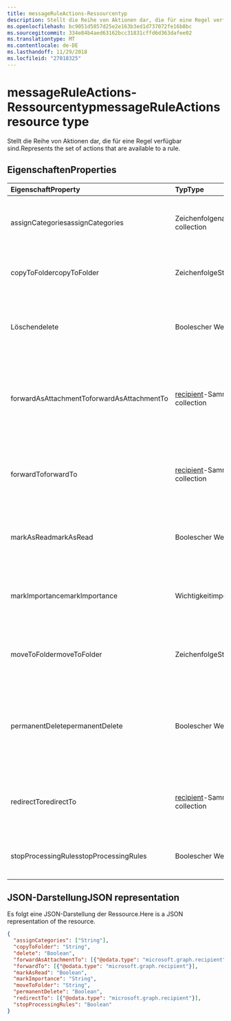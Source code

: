 ```yaml
---
title: messageRuleActions-Ressourcentyp
description: Stellt die Reihe von Aktionen dar, die für eine Regel verfügbar sind.
ms.openlocfilehash: bc9051d5857d25e2e163b3ed1d737072fe16b8bc
ms.sourcegitcommit: 334e84b4aed63162bcc31831cffd6d363dafee02
ms.translationtype: MT
ms.contentlocale: de-DE
ms.lasthandoff: 11/29/2018
ms.locfileid: "27018325"
---
```

# <a name="messageruleactions-resource-type"></a><span data-ttu-id="efb45-103">messageRuleActions-Ressourcentyp</span><span class="sxs-lookup"><span data-stu-id="efb45-103">messageRuleActions resource type</span></span>


<span data-ttu-id="efb45-104">Stellt die Reihe von Aktionen dar, die für eine Regel verfügbar sind.</span><span class="sxs-lookup"><span data-stu-id="efb45-104">Represents the set of actions that are available to a rule.</span></span>

## <a name="properties"></a><span data-ttu-id="efb45-105">Eigenschaften</span><span class="sxs-lookup"><span data-stu-id="efb45-105">Properties</span></span>
| <span data-ttu-id="efb45-106">Eigenschaft</span><span class="sxs-lookup"><span data-stu-id="efb45-106">Property</span></span>     | <span data-ttu-id="efb45-107">Typ</span><span class="sxs-lookup"><span data-stu-id="efb45-107">Type</span></span>   |<span data-ttu-id="efb45-108">Beschreibung</span><span class="sxs-lookup"><span data-stu-id="efb45-108">Description</span></span>|
|:---------------|:--------|:----------|
| <span data-ttu-id="efb45-109">assignCategories</span><span class="sxs-lookup"><span data-stu-id="efb45-109">assignCategories</span></span> | <span data-ttu-id="efb45-110">Zeichenfolgenauflistung</span><span class="sxs-lookup"><span data-stu-id="efb45-110">String collection</span></span> | <span data-ttu-id="efb45-111">Eine Liste von Kategorien, die einer Nachricht zugewiesen werden sollen.</span><span class="sxs-lookup"><span data-stu-id="efb45-111">A list of categories to be assigned to a message.</span></span> |
| <span data-ttu-id="efb45-112">copyToFolder</span><span class="sxs-lookup"><span data-stu-id="efb45-112">copyToFolder</span></span> | <span data-ttu-id="efb45-113">Zeichenfolge</span><span class="sxs-lookup"><span data-stu-id="efb45-113">String</span></span> | <span data-ttu-id="efb45-114">Die ID eines Ordners, in den eine Nachricht kopiert werden soll.</span><span class="sxs-lookup"><span data-stu-id="efb45-114">The ID of a folder that a message is to be copied to.</span></span> |
| <span data-ttu-id="efb45-115">Löschen</span><span class="sxs-lookup"><span data-stu-id="efb45-115">delete</span></span> | <span data-ttu-id="efb45-116">Boolescher Wert</span><span class="sxs-lookup"><span data-stu-id="efb45-116">Boolean</span></span> | <span data-ttu-id="efb45-117">Gibt an, ob eine Nachricht in den Ordner „Gelöschte Elemente“ verschoben werden soll.</span><span class="sxs-lookup"><span data-stu-id="efb45-117">Indicates whether a message should be moved to the Deleted Items folder.</span></span> |
| <span data-ttu-id="efb45-118">forwardAsAttachmentTo</span><span class="sxs-lookup"><span data-stu-id="efb45-118">forwardAsAttachmentTo</span></span> | <span data-ttu-id="efb45-119">[recipient](recipient.md)-Sammlung</span><span class="sxs-lookup"><span data-stu-id="efb45-119">[recipient](recipient.md) collection</span></span> | <span data-ttu-id="efb45-120">Die E-Mail-Adressen der Empfänger, an die eine Nachricht als Anlage weitergeleitet werden soll.</span><span class="sxs-lookup"><span data-stu-id="efb45-120">The email addresses of the recipients to which a message should be forwarded as an attachment.</span></span> |
| <span data-ttu-id="efb45-121">forwardTo</span><span class="sxs-lookup"><span data-stu-id="efb45-121">forwardTo</span></span> | <span data-ttu-id="efb45-122">[recipient](recipient.md)-Sammlung</span><span class="sxs-lookup"><span data-stu-id="efb45-122">[recipient](recipient.md) collection</span></span> | <span data-ttu-id="efb45-123">Die E-Mail-Adressen der Empfänger, an die eine Nachricht weitergeleitet werden soll.</span><span class="sxs-lookup"><span data-stu-id="efb45-123">The email addresses of the recipients to which a message should be forwarded.</span></span> |
| <span data-ttu-id="efb45-124">markAsRead</span><span class="sxs-lookup"><span data-stu-id="efb45-124">markAsRead</span></span> | <span data-ttu-id="efb45-125">Boolescher Wert</span><span class="sxs-lookup"><span data-stu-id="efb45-125">Boolean</span></span> | <span data-ttu-id="efb45-126">Gibt an, ob eine Nachricht als gelesen markiert werden soll.</span><span class="sxs-lookup"><span data-stu-id="efb45-126">Indicates whether a message should be marked as read.</span></span> |
| <span data-ttu-id="efb45-127">markImportance</span><span class="sxs-lookup"><span data-stu-id="efb45-127">markImportance</span></span> | <span data-ttu-id="efb45-128">Wichtigkeit</span><span class="sxs-lookup"><span data-stu-id="efb45-128">importance</span></span> | <span data-ttu-id="efb45-129">Legt die Wichtigkeit der Nachricht fest. Die folgenden Einstellungen sind möglich: `low`, `normal`, `high`.</span><span class="sxs-lookup"><span data-stu-id="efb45-129">Sets the importance of the message, which can be: `low`, `normal`, `high`.</span></span> |
| <span data-ttu-id="efb45-130">moveToFolder</span><span class="sxs-lookup"><span data-stu-id="efb45-130">moveToFolder</span></span> |  <span data-ttu-id="efb45-131">Zeichenfolge</span><span class="sxs-lookup"><span data-stu-id="efb45-131">String</span></span>| <span data-ttu-id="efb45-132">Die ID des Ordners, in den eine Nachricht verschoben wird.</span><span class="sxs-lookup"><span data-stu-id="efb45-132">The ID of the folder that a message will be moved to.</span></span> |
| <span data-ttu-id="efb45-133">permanentDelete</span><span class="sxs-lookup"><span data-stu-id="efb45-133">permanentDelete</span></span> | <span data-ttu-id="efb45-134">Boolescher Wert</span><span class="sxs-lookup"><span data-stu-id="efb45-134">Boolean</span></span> | <span data-ttu-id="efb45-135">Gibt an, ob eine Nachricht dauerhaft gelöscht und nicht im Ordner „Gelöschte Elemente“ gespeichert werden soll.</span><span class="sxs-lookup"><span data-stu-id="efb45-135">Indicates whether a message should be permanently deleted and not saved to the Deleted Items folder.</span></span> |
| <span data-ttu-id="efb45-136">redirectTo</span><span class="sxs-lookup"><span data-stu-id="efb45-136">redirectTo</span></span> | <span data-ttu-id="efb45-137">[recipient](recipient.md)-Sammlung</span><span class="sxs-lookup"><span data-stu-id="efb45-137">[recipient](recipient.md) collection</span></span> | <span data-ttu-id="efb45-138">Die e-Mail-Adressen in denen eine Nachricht umgeleitet werden sollen.</span><span class="sxs-lookup"><span data-stu-id="efb45-138">The email addresses to which a message should be redirected.</span></span> |
| <span data-ttu-id="efb45-139">stopProcessingRules</span><span class="sxs-lookup"><span data-stu-id="efb45-139">stopProcessingRules</span></span> | <span data-ttu-id="efb45-140">Boolescher Wert</span><span class="sxs-lookup"><span data-stu-id="efb45-140">Boolean</span></span> | <span data-ttu-id="efb45-141">Gibt an, ob nachfolgende Regeln ausgewertet werden sollen.</span><span class="sxs-lookup"><span data-stu-id="efb45-141">Indicates whether subsequent rules should be evaluated.</span></span> |

## <a name="json-representation"></a><span data-ttu-id="efb45-142">JSON-Darstellung</span><span class="sxs-lookup"><span data-stu-id="efb45-142">JSON representation</span></span>
<span data-ttu-id="efb45-143">Es folgt eine JSON-Darstellung der Ressource.</span><span class="sxs-lookup"><span data-stu-id="efb45-143">Here is a JSON representation of the resource.</span></span>

<!-- {
  "blockType": "resource",
  "optionalProperties": [
   ],
  "@odata.type": "microsoft.graph.messageRuleActions"
}-->

```json
{
  "assignCategories": ["String"],
  "copyToFolder": "String",
  "delete": "Boolean",
  "forwardAsAttachmentTo": [{"@odata.type": "microsoft.graph.recipient"}],
  "forwardTo": [{"@odata.type": "microsoft.graph.recipient"}],
  "markAsRead": "Boolean",
  "markImportance": "String",
  "moveToFolder": "String",
  "permanentDelete": "Boolean",
  "redirectTo": [{"@odata.type": "microsoft.graph.recipient"}],
  "stopProcessingRules": "Boolean"
}

```

<!-- uuid: 8fcb5dbc-d5aa-4681-8e31-b001d5168d79
2015-10-25 14:57:30 UTC -->
<!-- {
  "type": "#page.annotation",
  "description": "messageRuleActions resource",
  "keywords": "",
  "section": "documentation",
  "tocPath": ""
}-->